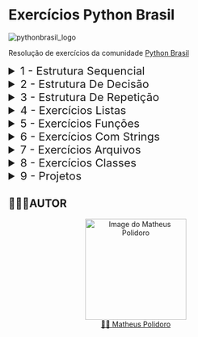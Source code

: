 # Exercícios Python Brasil 
![pythonbrasil_logo](https://github.com/MatheusLPolidoro/python_brasil/assets/89528428/7c43d52a-bf1a-4add-9b72-72962962a3f9)

Resolução de exercícios da comunidade [Python Brasil](https://wiki.python.org.br/ListaDeExercicios)

<details>
  <summary style="font-size:22px; cursor: pointer;">1 - Estrutura Sequencial</summary>

  | Enunciados   | Soluções          | Status|
  |:-------------|:------------------|:------|
  |[Ex. 01](https://github.com/MatheusLPolidoro/python_brasil/blob/main/1%20-%20EstruturaSequencial/01/exercicio.md)|[Ex. 01](https://github.com/MatheusLPolidoro/python_brasil/blob/main/1%20-%20EstruturaSequencial/01/__init__.py) | :heavy_check_mark:|
  |[Ex. 02](https://github.com/MatheusLPolidoro/python_brasil/blob/main/1%20-%20EstruturaSequencial/02/exercicio.md)|[Ex. 02](https://github.com/MatheusLPolidoro/python_brasil/blob/main/1%20-%20EstruturaSequencial/02/__init__.py) | :heavy_check_mark:|
  |[Ex. 03](https://github.com/MatheusLPolidoro/python_brasil/blob/main/1%20-%20EstruturaSequencial/03/exercicio.md)|[Ex. 03](https://github.com/MatheusLPolidoro/python_brasil/blob/main/1%20-%20EstruturaSequencial/03/__init__.py) | :heavy_check_mark:|
  |[Ex. 04](https://github.com/MatheusLPolidoro/python_brasil/blob/main/1%20-%20EstruturaSequencial/04/exercicio.md)|[Ex. 04](https://github.com/MatheusLPolidoro/python_brasil/blob/main/1%20-%20EstruturaSequencial/04/__init__.py) | :heavy_check_mark:|
  |[Ex. 05](https://github.com/MatheusLPolidoro/python_brasil/blob/main/1%20-%20EstruturaSequencial/05/exercicio.md)|[Ex. 05](https://github.com/MatheusLPolidoro/python_brasil/blob/main/1%20-%20EstruturaSequencial/05/__init__.py) | :heavy_check_mark:|
  |[Ex. 06](https://github.com/MatheusLPolidoro/python_brasil/blob/main/1%20-%20EstruturaSequencial/06/exercicio.md)|[Ex. 06](https://github.com/MatheusLPolidoro/python_brasil/blob/main/1%20-%20EstruturaSequencial/06/__init__.py) | :heavy_check_mark:|
  |[Ex. 07](https://github.com/MatheusLPolidoro/python_brasil/blob/main/1%20-%20EstruturaSequencial/07/exercicio.md)|[Ex. 07](https://github.com/MatheusLPolidoro/python_brasil/blob/main/1%20-%20EstruturaSequencial/07/__init__.py) | :heavy_check_mark:|
  |[Ex. 08](https://github.com/MatheusLPolidoro/python_brasil/blob/main/1%20-%20EstruturaSequencial/08/exercicio.md)|[Ex. 08](https://github.com/MatheusLPolidoro/python_brasil/blob/main/1%20-%20EstruturaSequencial/08/__init__.py) | :heavy_check_mark:|
  |[Ex. 09](https://github.com/MatheusLPolidoro/python_brasil/blob/main/1%20-%20EstruturaSequencial/09/exercicio.md)|[Ex. 09](https://github.com/MatheusLPolidoro/python_brasil/blob/main/1%20-%20EstruturaSequencial/09/__init__.py) | :heavy_check_mark:|
  |[Ex. 10](https://github.com/MatheusLPolidoro/python_brasil/blob/main/1%20-%20EstruturaSequencial/10/exercicio.md)|[Ex. 10](https://github.com/MatheusLPolidoro/python_brasil/blob/main/1%20-%20EstruturaSequencial/10/__init__.py) | :heavy_check_mark:| 
  |[Ex. 11](https://github.com/MatheusLPolidoro/python_brasil/blob/main/1%20-%20EstruturaSequencial/11/exercicio.md)|[Ex. 11](https://github.com/MatheusLPolidoro/python_brasil/blob/main/1%20-%20EstruturaSequencial/11/__init__.py) | :heavy_check_mark:| 
  |[Ex. 12](https://github.com/MatheusLPolidoro/python_brasil/blob/main/1%20-%20EstruturaSequencial/12/exercicio.md)|[Ex. 12](https://github.com/MatheusLPolidoro/python_brasil/blob/main/1%20-%20EstruturaSequencial/12/__init__.py) | :heavy_check_mark:| 
  |[Ex. 13](https://github.com/MatheusLPolidoro/python_brasil/blob/main/1%20-%20EstruturaSequencial/13/exercicio.md)|[Ex. 13](https://github.com/MatheusLPolidoro/python_brasil/blob/main/1%20-%20EstruturaSequencial/13/__init__.py) | :heavy_check_mark:| 
  |[Ex. 14](https://github.com/MatheusLPolidoro/python_brasil/blob/main/1%20-%20EstruturaSequencial/14/exercicio.md)|[Ex. 14](https://github.com/MatheusLPolidoro/python_brasil/blob/main/1%20-%20EstruturaSequencial/14/__init__.py) | :heavy_check_mark:| 
  |[Ex. 15](https://github.com/MatheusLPolidoro/python_brasil/blob/main/1%20-%20EstruturaSequencial/15/exercicio.md)|[Ex. 15](https://github.com/MatheusLPolidoro/python_brasil/blob/main/1%20-%20EstruturaSequencial/15/__init__.py) | :heavy_check_mark:| 
  |[Ex. 16](https://github.com/MatheusLPolidoro/python_brasil/blob/main/1%20-%20EstruturaSequencial/16/exercicio.md)|[Ex. 16](https://github.com/MatheusLPolidoro/python_brasil/blob/main/1%20-%20EstruturaSequencial/16/__init__.py) | :heavy_check_mark:| 
  |[Ex. 17](https://github.com/MatheusLPolidoro/python_brasil/blob/main/1%20-%20EstruturaSequencial/17/exercicio.md)|[Ex. 17](https://github.com/MatheusLPolidoro/python_brasil/blob/main/1%20-%20EstruturaSequencial/17/__init__.py) | :heavy_check_mark:| 
  |[Ex. 18](https://github.com/MatheusLPolidoro/python_brasil/blob/main/1%20-%20EstruturaSequencial/18/exercicio.md)|[Ex. 18](https://github.com/MatheusLPolidoro/python_brasil/blob/main/1%20-%20EstruturaSequencial/18/__init__.py) | :heavy_check_mark:| 

</details>

<details>
  <summary style="font-size:22px; cursor: pointer;">2 - Estrutura De Decisão</summary>

  
  | Enunciados   | Soluções          | Status|
  |:-------------|:------------------|:------|
  |[Ex. 01](https://github.com/MatheusLPolidoro/python_brasil/blob/main/2%20-%20EstruturaDeDecisao/01/exercicio.md)|[Ex. 01](https://github.com/MatheusLPolidoro/python_brasil/blob/main/2%20-%20EstruturaDeDecisao/01/__init__.py) | |
  |[Ex. 02](https://github.com/MatheusLPolidoro/python_brasil/blob/main/2%20-%20EstruturaDeDecisao/02/exercicio.md)|[Ex. 02](https://github.com/MatheusLPolidoro/python_brasil/blob/main/2%20-%20EstruturaDeDecisao/02/__init__.py) | |
  |[Ex. 03](https://github.com/MatheusLPolidoro/python_brasil/blob/main/2%20-%20EstruturaDeDecisao/03/exercicio.md)|[Ex. 03](https://github.com/MatheusLPolidoro/python_brasil/blob/main/2%20-%20EstruturaDeDecisao/03/__init__.py) | |
  |[Ex. 04](https://github.com/MatheusLPolidoro/python_brasil/blob/main/2%20-%20EstruturaDeDecisao/04/exercicio.md)|[Ex. 04](https://github.com/MatheusLPolidoro/python_brasil/blob/main/2%20-%20EstruturaDeDecisao/04/__init__.py) | |
  |[Ex. 05](https://github.com/MatheusLPolidoro/python_brasil/blob/main/2%20-%20EstruturaDeDecisao/05/exercicio.md)|[Ex. 05](https://github.com/MatheusLPolidoro/python_brasil/blob/main/2%20-%20EstruturaDeDecisao/05/__init__.py) | |
  |[Ex. 06](https://github.com/MatheusLPolidoro/python_brasil/blob/main/2%20-%20EstruturaDeDecisao/06/exercicio.md)|[Ex. 06](https://github.com/MatheusLPolidoro/python_brasil/blob/main/2%20-%20EstruturaDeDecisao/06/__init__.py) | |
  |[Ex. 07](https://github.com/MatheusLPolidoro/python_brasil/blob/main/2%20-%20EstruturaDeDecisao/07/exercicio.md)|[Ex. 07](https://github.com/MatheusLPolidoro/python_brasil/blob/main/2%20-%20EstruturaDeDecisao/07/__init__.py) | |
  |[Ex. 08](https://github.com/MatheusLPolidoro/python_brasil/blob/main/2%20-%20EstruturaDeDecisao/08/exercicio.md)|[Ex. 08](https://github.com/MatheusLPolidoro/python_brasil/blob/main/2%20-%20EstruturaDeDecisao/08/__init__.py) | |
  |[Ex. 09](https://github.com/MatheusLPolidoro/python_brasil/blob/main/2%20-%20EstruturaDeDecisao/09/exercicio.md)|[Ex. 09](https://github.com/MatheusLPolidoro/python_brasil/blob/main/2%20-%20EstruturaDeDecisao/09/__init__.py) | |
  |[Ex. 10](https://github.com/MatheusLPolidoro/python_brasil/blob/main/2%20-%20EstruturaDeDecisao/10/exercicio.md)|[Ex. 10](https://github.com/MatheusLPolidoro/python_brasil/blob/main/2%20-%20EstruturaDeDecisao/10/__init__.py) | | 
  |[Ex. 11](https://github.com/MatheusLPolidoro/python_brasil/blob/main/2%20-%20EstruturaDeDecisao/11/exercicio.md)|[Ex. 11](https://github.com/MatheusLPolidoro/python_brasil/blob/main/2%20-%20EstruturaDeDecisao/11/__init__.py) | | 
  |[Ex. 12](https://github.com/MatheusLPolidoro/python_brasil/blob/main/2%20-%20EstruturaDeDecisao/12/exercicio.md)|[Ex. 12](https://github.com/MatheusLPolidoro/python_brasil/blob/main/2%20-%20EstruturaDeDecisao/12/__init__.py) | | 
  |[Ex. 13](https://github.com/MatheusLPolidoro/python_brasil/blob/main/2%20-%20EstruturaDeDecisao/13/exercicio.md)|[Ex. 13](https://github.com/MatheusLPolidoro/python_brasil/blob/main/2%20-%20EstruturaDeDecisao/13/__init__.py) | | 
  |[Ex. 14](https://github.com/MatheusLPolidoro/python_brasil/blob/main/2%20-%20EstruturaDeDecisao/14/exercicio.md)|[Ex. 14](https://github.com/MatheusLPolidoro/python_brasil/blob/main/2%20-%20EstruturaDeDecisao/14/__init__.py) | | 
  |[Ex. 15](https://github.com/MatheusLPolidoro/python_brasil/blob/main/2%20-%20EstruturaDeDecisao/15/exercicio.md)|[Ex. 15](https://github.com/MatheusLPolidoro/python_brasil/blob/main/2%20-%20EstruturaDeDecisao/15/__init__.py) | | 
  |[Ex. 16](https://github.com/MatheusLPolidoro/python_brasil/blob/main/2%20-%20EstruturaDeDecisao/16/exercicio.md)|[Ex. 16](https://github.com/MatheusLPolidoro/python_brasil/blob/main/2%20-%20EstruturaDeDecisao/16/__init__.py) | | 
  |[Ex. 17](https://github.com/MatheusLPolidoro/python_brasil/blob/main/2%20-%20EstruturaDeDecisao/17/exercicio.md)|[Ex. 17](https://github.com/MatheusLPolidoro/python_brasil/blob/main/2%20-%20EstruturaDeDecisao/17/__init__.py) | | 
  |[Ex. 18](https://github.com/MatheusLPolidoro/python_brasil/blob/main/2%20-%20EstruturaDeDecisao/18/exercicio.md)|[Ex. 18](https://github.com/MatheusLPolidoro/python_brasil/blob/main/2%20-%20EstruturaDeDecisao/18/__init__.py) | | 
  |[Ex. 19](https://github.com/MatheusLPolidoro/python_brasil/blob/main/2%20-%20EstruturaDeDecisao/19/exercicio.md)|[Ex. 19](https://github.com/MatheusLPolidoro/python_brasil/blob/main/2%20-%20EstruturaDeDecisao/19/__init__.py) | | 
  |[Ex. 20](https://github.com/MatheusLPolidoro/python_brasil/blob/main/2%20-%20EstruturaDeDecisao/20/exercicio.md)|[Ex. 20](https://github.com/MatheusLPolidoro/python_brasil/blob/main/2%20-%20EstruturaDeDecisao/20/__init__.py) | | 
  |[Ex. 21](https://github.com/MatheusLPolidoro/python_brasil/blob/main/2%20-%20EstruturaDeDecisao/21/exercicio.md)|[Ex. 21](https://github.com/MatheusLPolidoro/python_brasil/blob/main/2%20-%20EstruturaDeDecisao/21/__init__.py) | | 
  |[Ex. 22](https://github.com/MatheusLPolidoro/python_brasil/blob/main/2%20-%20EstruturaDeDecisao/22/exercicio.md)|[Ex. 22](https://github.com/MatheusLPolidoro/python_brasil/blob/main/2%20-%20EstruturaDeDecisao/22/__init__.py) | | 
  |[Ex. 23](https://github.com/MatheusLPolidoro/python_brasil/blob/main/2%20-%20EstruturaDeDecisao/23/exercicio.md)|[Ex. 23](https://github.com/MatheusLPolidoro/python_brasil/blob/main/2%20-%20EstruturaDeDecisao/23/__init__.py) | | 
  |[Ex. 24](https://github.com/MatheusLPolidoro/python_brasil/blob/main/2%20-%20EstruturaDeDecisao/24/exercicio.md)|[Ex. 24](https://github.com/MatheusLPolidoro/python_brasil/blob/main/2%20-%20EstruturaDeDecisao/24/__init__.py) | | 
  |[Ex. 25](https://github.com/MatheusLPolidoro/python_brasil/blob/main/2%20-%20EstruturaDeDecisao/25/exercicio.md)|[Ex. 25](https://github.com/MatheusLPolidoro/python_brasil/blob/main/2%20-%20EstruturaDeDecisao/25/__init__.py) | | 
  |[Ex. 26](https://github.com/MatheusLPolidoro/python_brasil/blob/main/2%20-%20EstruturaDeDecisao/26/exercicio.md)|[Ex. 26](https://github.com/MatheusLPolidoro/python_brasil/blob/main/2%20-%20EstruturaDeDecisao/26/__init__.py) | | 
  |[Ex. 27](https://github.com/MatheusLPolidoro/python_brasil/blob/main/2%20-%20EstruturaDeDecisao/27/exercicio.md)|[Ex. 27](https://github.com/MatheusLPolidoro/python_brasil/blob/main/2%20-%20EstruturaDeDecisao/27/__init__.py) | | 
  |[Ex. 28](https://github.com/MatheusLPolidoro/python_brasil/blob/main/2%20-%20EstruturaDeDecisao/28/exercicio.md)|[Ex. 28](https://github.com/MatheusLPolidoro/python_brasil/blob/main/2%20-%20EstruturaDeDecisao/28/__init__.py) | | 

</details>

<details>
  <summary style="font-size:22px; cursor: pointer;">3 - Estrutura De Repetição</summary>

  
  | Enunciados   | Soluções          | Status|
  |:-------------|:------------------|:------|
  |[Ex. 01](https://github.com/MatheusLPolidoro/python_brasil/blob/main/3%20-%20EstruturaDeRepeticao/01/exercicio.md)|[Ex. 01](https://github.com/MatheusLPolidoro/python_brasil/blob/main/3%20-%20EstruturaDeRepeticao/01/__init__.py) | |
  |[Ex. 02](https://github.com/MatheusLPolidoro/python_brasil/blob/main/3%20-%20EstruturaDeRepeticao/02/exercicio.md)|[Ex. 02](https://github.com/MatheusLPolidoro/python_brasil/blob/main/3%20-%20EstruturaDeRepeticao/02/__init__.py) | |
  |[Ex. 03](https://github.com/MatheusLPolidoro/python_brasil/blob/main/3%20-%20EstruturaDeRepeticao/03/exercicio.md)|[Ex. 03](https://github.com/MatheusLPolidoro/python_brasil/blob/main/3%20-%20EstruturaDeRepeticao/03/__init__.py) | |
  |[Ex. 04](https://github.com/MatheusLPolidoro/python_brasil/blob/main/3%20-%20EstruturaDeRepeticao/04/exercicio.md)|[Ex. 04](https://github.com/MatheusLPolidoro/python_brasil/blob/main/3%20-%20EstruturaDeRepeticao/04/__init__.py) | |
  |[Ex. 05](https://github.com/MatheusLPolidoro/python_brasil/blob/main/3%20-%20EstruturaDeRepeticao/05/exercicio.md)|[Ex. 05](https://github.com/MatheusLPolidoro/python_brasil/blob/main/3%20-%20EstruturaDeRepeticao/05/__init__.py) | |
  |[Ex. 06](https://github.com/MatheusLPolidoro/python_brasil/blob/main/3%20-%20EstruturaDeRepeticao/06/exercicio.md)|[Ex. 06](https://github.com/MatheusLPolidoro/python_brasil/blob/main/3%20-%20EstruturaDeRepeticao/06/__init__.py) | |
  |[Ex. 07](https://github.com/MatheusLPolidoro/python_brasil/blob/main/3%20-%20EstruturaDeRepeticao/07/exercicio.md)|[Ex. 07](https://github.com/MatheusLPolidoro/python_brasil/blob/main/3%20-%20EstruturaDeRepeticao/07/__init__.py) | |
  |[Ex. 08](https://github.com/MatheusLPolidoro/python_brasil/blob/main/3%20-%20EstruturaDeRepeticao/08/exercicio.md)|[Ex. 08](https://github.com/MatheusLPolidoro/python_brasil/blob/main/3%20-%20EstruturaDeRepeticao/08/__init__.py) | |
  |[Ex. 09](https://github.com/MatheusLPolidoro/python_brasil/blob/main/3%20-%20EstruturaDeRepeticao/09/exercicio.md)|[Ex. 09](https://github.com/MatheusLPolidoro/python_brasil/blob/main/3%20-%20EstruturaDeRepeticao/09/__init__.py) | |
  |[Ex. 10](https://github.com/MatheusLPolidoro/python_brasil/blob/main/3%20-%20EstruturaDeRepeticao/10/exercicio.md)|[Ex. 10](https://github.com/MatheusLPolidoro/python_brasil/blob/main/3%20-%20EstruturaDeRepeticao/10/__init__.py) | | 
  |[Ex. 11](https://github.com/MatheusLPolidoro/python_brasil/blob/main/3%20-%20EstruturaDeRepeticao/11/exercicio.md)|[Ex. 11](https://github.com/MatheusLPolidoro/python_brasil/blob/main/3%20-%20EstruturaDeRepeticao/11/__init__.py) | | 
  |[Ex. 12](https://github.com/MatheusLPolidoro/python_brasil/blob/main/3%20-%20EstruturaDeRepeticao/12/exercicio.md)|[Ex. 12](https://github.com/MatheusLPolidoro/python_brasil/blob/main/3%20-%20EstruturaDeRepeticao/12/__init__.py) | | 
  |[Ex. 13](https://github.com/MatheusLPolidoro/python_brasil/blob/main/3%20-%20EstruturaDeRepeticao/13/exercicio.md)|[Ex. 13](https://github.com/MatheusLPolidoro/python_brasil/blob/main/3%20-%20EstruturaDeRepeticao/13/__init__.py) | | 
  |[Ex. 14](https://github.com/MatheusLPolidoro/python_brasil/blob/main/3%20-%20EstruturaDeRepeticao/14/exercicio.md)|[Ex. 14](https://github.com/MatheusLPolidoro/python_brasil/blob/main/3%20-%20EstruturaDeRepeticao/14/__init__.py) | | 
  |[Ex. 15](https://github.com/MatheusLPolidoro/python_brasil/blob/main/3%20-%20EstruturaDeRepeticao/15/exercicio.md)|[Ex. 15](https://github.com/MatheusLPolidoro/python_brasil/blob/main/3%20-%20EstruturaDeRepeticao/15/__init__.py) | | 
  |[Ex. 16](https://github.com/MatheusLPolidoro/python_brasil/blob/main/3%20-%20EstruturaDeRepeticao/16/exercicio.md)|[Ex. 16](https://github.com/MatheusLPolidoro/python_brasil/blob/main/3%20-%20EstruturaDeRepeticao/16/__init__.py) | | 
  |[Ex. 17](https://github.com/MatheusLPolidoro/python_brasil/blob/main/3%20-%20EstruturaDeRepeticao/17/exercicio.md)|[Ex. 17](https://github.com/MatheusLPolidoro/python_brasil/blob/main/3%20-%20EstruturaDeRepeticao/17/__init__.py) | | 
  |[Ex. 18](https://github.com/MatheusLPolidoro/python_brasil/blob/main/3%20-%20EstruturaDeRepeticao/18/exercicio.md)|[Ex. 18](https://github.com/MatheusLPolidoro/python_brasil/blob/main/3%20-%20EstruturaDeRepeticao/18/__init__.py) | | 
  |[Ex. 19](https://github.com/MatheusLPolidoro/python_brasil/blob/main/3%20-%20EstruturaDeRepeticao/19/exercicio.md)|[Ex. 19](https://github.com/MatheusLPolidoro/python_brasil/blob/main/3%20-%20EstruturaDeRepeticao/19/__init__.py) | | 
  |[Ex. 20](https://github.com/MatheusLPolidoro/python_brasil/blob/main/3%20-%20EstruturaDeRepeticao/20/exercicio.md)|[Ex. 20](https://github.com/MatheusLPolidoro/python_brasil/blob/main/3%20-%20EstruturaDeRepeticao/20/__init__.py) | | 
  |[Ex. 21](https://github.com/MatheusLPolidoro/python_brasil/blob/main/3%20-%20EstruturaDeRepeticao/21/exercicio.md)|[Ex. 21](https://github.com/MatheusLPolidoro/python_brasil/blob/main/3%20-%20EstruturaDeRepeticao/21/__init__.py) | | 
  |[Ex. 22](https://github.com/MatheusLPolidoro/python_brasil/blob/main/3%20-%20EstruturaDeRepeticao/22/exercicio.md)|[Ex. 22](https://github.com/MatheusLPolidoro/python_brasil/blob/main/3%20-%20EstruturaDeRepeticao/22/__init__.py) | | 
  |[Ex. 23](https://github.com/MatheusLPolidoro/python_brasil/blob/main/3%20-%20EstruturaDeRepeticao/23/exercicio.md)|[Ex. 23](https://github.com/MatheusLPolidoro/python_brasil/blob/main/3%20-%20EstruturaDeRepeticao/23/__init__.py) | | 
  |[Ex. 24](https://github.com/MatheusLPolidoro/python_brasil/blob/main/3%20-%20EstruturaDeRepeticao/24/exercicio.md)|[Ex. 24](https://github.com/MatheusLPolidoro/python_brasil/blob/main/3%20-%20EstruturaDeRepeticao/24/__init__.py) | | 
  |[Ex. 25](https://github.com/MatheusLPolidoro/python_brasil/blob/main/3%20-%20EstruturaDeRepeticao/25/exercicio.md)|[Ex. 25](https://github.com/MatheusLPolidoro/python_brasil/blob/main/3%20-%20EstruturaDeRepeticao/25/__init__.py) | | 
  |[Ex. 26](https://github.com/MatheusLPolidoro/python_brasil/blob/main/3%20-%20EstruturaDeRepeticao/26/exercicio.md)|[Ex. 26](https://github.com/MatheusLPolidoro/python_brasil/blob/main/3%20-%20EstruturaDeRepeticao/26/__init__.py) | | 
  |[Ex. 27](https://github.com/MatheusLPolidoro/python_brasil/blob/main/3%20-%20EstruturaDeRepeticao/27/exercicio.md)|[Ex. 27](https://github.com/MatheusLPolidoro/python_brasil/blob/main/3%20-%20EstruturaDeRepeticao/27/__init__.py) | | 
  |[Ex. 28](https://github.com/MatheusLPolidoro/python_brasil/blob/main/3%20-%20EstruturaDeRepeticao/28/exercicio.md)|[Ex. 28](https://github.com/MatheusLPolidoro/python_brasil/blob/main/3%20-%20EstruturaDeRepeticao/28/__init__.py) | | 
  |[Ex. 30](https://github.com/MatheusLPolidoro/python_brasil/blob/main/3%20-%20EstruturaDeRepeticao/30/exercicio.md)|[Ex. 30](https://github.com/MatheusLPolidoro/python_brasil/blob/main/3%20-%20EstruturaDeRepeticao/30/__init__.py) | | 
  |[Ex. 31](https://github.com/MatheusLPolidoro/python_brasil/blob/main/3%20-%20EstruturaDeRepeticao/31/exercicio.md)|[Ex. 31](https://github.com/MatheusLPolidoro/python_brasil/blob/main/3%20-%20EstruturaDeRepeticao/31/__init__.py) | | 
  |[Ex. 32](https://github.com/MatheusLPolidoro/python_brasil/blob/main/3%20-%20EstruturaDeRepeticao/32/exercicio.md)|[Ex. 32](https://github.com/MatheusLPolidoro/python_brasil/blob/main/3%20-%20EstruturaDeRepeticao/32/__init__.py) | |
  |[Ex. 33](https://github.com/MatheusLPolidoro/python_brasil/blob/main/3%20-%20EstruturaDeRepeticao/33/exercicio.md)|[Ex. 33](https://github.com/MatheusLPolidoro/python_brasil/blob/main/3%20-%20EstruturaDeRepeticao/33/__init__.py) | |
  |[Ex. 34](https://github.com/MatheusLPolidoro/python_brasil/blob/main/3%20-%20EstruturaDeRepeticao/34/exercicio.md)|[Ex. 34](https://github.com/MatheusLPolidoro/python_brasil/blob/main/3%20-%20EstruturaDeRepeticao/34/__init__.py) | |
  |[Ex. 35](https://github.com/MatheusLPolidoro/python_brasil/blob/main/3%20-%20EstruturaDeRepeticao/35/exercicio.md)|[Ex. 35](https://github.com/MatheusLPolidoro/python_brasil/blob/main/3%20-%20EstruturaDeRepeticao/35/__init__.py) | |
  |[Ex. 36](https://github.com/MatheusLPolidoro/python_brasil/blob/main/3%20-%20EstruturaDeRepeticao/36/exercicio.md)|[Ex. 36](https://github.com/MatheusLPolidoro/python_brasil/blob/main/3%20-%20EstruturaDeRepeticao/36/__init__.py) | |
  |[Ex. 37](https://github.com/MatheusLPolidoro/python_brasil/blob/main/3%20-%20EstruturaDeRepeticao/37/exercicio.md)|[Ex. 37](https://github.com/MatheusLPolidoro/python_brasil/blob/main/3%20-%20EstruturaDeRepeticao/37/__init__.py) | |
  |[Ex. 38](https://github.com/MatheusLPolidoro/python_brasil/blob/main/3%20-%20EstruturaDeRepeticao/38/exercicio.md)|[Ex. 38](https://github.com/MatheusLPolidoro/python_brasil/blob/main/3%20-%20EstruturaDeRepeticao/38/__init__.py) | |
  |[Ex. 39](https://github.com/MatheusLPolidoro/python_brasil/blob/main/3%20-%20EstruturaDeRepeticao/39/exercicio.md)|[Ex. 39](https://github.com/MatheusLPolidoro/python_brasil/blob/main/3%20-%20EstruturaDeRepeticao/39/__init__.py) | |
  |[Ex. 40](https://github.com/MatheusLPolidoro/python_brasil/blob/main/3%20-%20EstruturaDeRepeticao/40/exercicio.md)|[Ex. 40](https://github.com/MatheusLPolidoro/python_brasil/blob/main/3%20-%20EstruturaDeRepeticao/40/__init__.py) | | 
  |[Ex. 41](https://github.com/MatheusLPolidoro/python_brasil/blob/main/3%20-%20EstruturaDeRepeticao/41/exercicio.md)|[Ex. 41](https://github.com/MatheusLPolidoro/python_brasil/blob/main/3%20-%20EstruturaDeRepeticao/41/__init__.py) | | 
  |[Ex. 42](https://github.com/MatheusLPolidoro/python_brasil/blob/main/3%20-%20EstruturaDeRepeticao/42/exercicio.md)|[Ex. 42](https://github.com/MatheusLPolidoro/python_brasil/blob/main/3%20-%20EstruturaDeRepeticao/42/__init__.py) | | 
  |[Ex. 44](https://github.com/MatheusLPolidoro/python_brasil/blob/main/3%20-%20EstruturaDeRepeticao/44/exercicio.md)|[Ex. 44](https://github.com/MatheusLPolidoro/python_brasil/blob/main/3%20-%20EstruturaDeRepeticao/44/__init__.py) | | 
  |[Ex. 45](https://github.com/MatheusLPolidoro/python_brasil/blob/main/3%20-%20EstruturaDeRepeticao/45/exercicio.md)|[Ex. 45](https://github.com/MatheusLPolidoro/python_brasil/blob/main/3%20-%20EstruturaDeRepeticao/45/__init__.py) | | 
  |[Ex. 46](https://github.com/MatheusLPolidoro/python_brasil/blob/main/3%20-%20EstruturaDeRepeticao/46/exercicio.md)|[Ex. 46](https://github.com/MatheusLPolidoro/python_brasil/blob/main/3%20-%20EstruturaDeRepeticao/46/__init__.py) | | 
  |[Ex. 47](https://github.com/MatheusLPolidoro/python_brasil/blob/main/3%20-%20EstruturaDeRepeticao/47/exercicio.md)|[Ex. 47](https://github.com/MatheusLPolidoro/python_brasil/blob/main/3%20-%20EstruturaDeRepeticao/47/__init__.py) | | 
  |[Ex. 48](https://github.com/MatheusLPolidoro/python_brasil/blob/main/3%20-%20EstruturaDeRepeticao/48/exercicio.md)|[Ex. 48](https://github.com/MatheusLPolidoro/python_brasil/blob/main/3%20-%20EstruturaDeRepeticao/48/__init__.py) | | 
  |[Ex. 49](https://github.com/MatheusLPolidoro/python_brasil/blob/main/3%20-%20EstruturaDeRepeticao/49/exercicio.md)|[Ex. 49](https://github.com/MatheusLPolidoro/python_brasil/blob/main/3%20-%20EstruturaDeRepeticao/49/__init__.py) | | 
  |[Ex. 50](https://github.com/MatheusLPolidoro/python_brasil/blob/main/3%20-%20EstruturaDeRepeticao/50/exercicio.md)|[Ex. 50](https://github.com/MatheusLPolidoro/python_brasil/blob/main/3%20-%20EstruturaDeRepeticao/50/__init__.py) | | 
  |[Ex. 51](https://github.com/MatheusLPolidoro/python_brasil/blob/main/3%20-%20EstruturaDeRepeticao/51/exercicio.md)|[Ex. 51](https://github.com/MatheusLPolidoro/python_brasil/blob/main/3%20-%20EstruturaDeRepeticao/51/__init__.py) | | 
</details>


<details>
  <summary style="font-size:22px; cursor: pointer;">4 - Exercícios Listas</summary>

  
  | Enunciados   | Soluções          | Status|
  |:-------------|:------------------|:------|
  |[Ex. 01](https://github.com/MatheusLPolidoro/python_brasil/blob/main/4%20-%20ExerciciosListas/01/exercicio.md)|[Ex. 01](https://github.com/MatheusLPolidoro/python_brasil/blob/main/4%20-%20ExerciciosListas/01/__init__.py) | |
  |[Ex. 02](https://github.com/MatheusLPolidoro/python_brasil/blob/main/4%20-%20ExerciciosListas/02/exercicio.md)|[Ex. 02](https://github.com/MatheusLPolidoro/python_brasil/blob/main/4%20-%20ExerciciosListas/02/__init__.py) | |
  |[Ex. 03](https://github.com/MatheusLPolidoro/python_brasil/blob/main/4%20-%20ExerciciosListas/03/exercicio.md)|[Ex. 03](https://github.com/MatheusLPolidoro/python_brasil/blob/main/4%20-%20ExerciciosListas/03/__init__.py) | |
  |[Ex. 04](https://github.com/MatheusLPolidoro/python_brasil/blob/main/4%20-%20ExerciciosListas/04/exercicio.md)|[Ex. 04](https://github.com/MatheusLPolidoro/python_brasil/blob/main/4%20-%20ExerciciosListas/04/__init__.py) | |
  |[Ex. 05](https://github.com/MatheusLPolidoro/python_brasil/blob/main/4%20-%20ExerciciosListas/05/exercicio.md)|[Ex. 05](https://github.com/MatheusLPolidoro/python_brasil/blob/main/4%20-%20ExerciciosListas/05/__init__.py) | |
  |[Ex. 06](https://github.com/MatheusLPolidoro/python_brasil/blob/main/4%20-%20ExerciciosListas/06/exercicio.md)|[Ex. 06](https://github.com/MatheusLPolidoro/python_brasil/blob/main/4%20-%20ExerciciosListas/06/__init__.py) | |
  |[Ex. 07](https://github.com/MatheusLPolidoro/python_brasil/blob/main/4%20-%20ExerciciosListas/07/exercicio.md)|[Ex. 07](https://github.com/MatheusLPolidoro/python_brasil/blob/main/4%20-%20ExerciciosListas/07/__init__.py) | |
  |[Ex. 08](https://github.com/MatheusLPolidoro/python_brasil/blob/main/4%20-%20ExerciciosListas/08/exercicio.md)|[Ex. 08](https://github.com/MatheusLPolidoro/python_brasil/blob/main/4%20-%20ExerciciosListas/08/__init__.py) | |
  |[Ex. 09](https://github.com/MatheusLPolidoro/python_brasil/blob/main/4%20-%20ExerciciosListas/09/exercicio.md)|[Ex. 09](https://github.com/MatheusLPolidoro/python_brasil/blob/main/4%20-%20ExerciciosListas/09/__init__.py) | |
  |[Ex. 10](https://github.com/MatheusLPolidoro/python_brasil/blob/main/4%20-%20ExerciciosListas/10/exercicio.md)|[Ex. 10](https://github.com/MatheusLPolidoro/python_brasil/blob/main/4%20-%20ExerciciosListas/10/__init__.py) | | 
  |[Ex. 11](https://github.com/MatheusLPolidoro/python_brasil/blob/main/4%20-%20ExerciciosListas/11/exercicio.md)|[Ex. 11](https://github.com/MatheusLPolidoro/python_brasil/blob/main/4%20-%20ExerciciosListas/11/__init__.py) | | 
  |[Ex. 12](https://github.com/MatheusLPolidoro/python_brasil/blob/main/4%20-%20ExerciciosListas/12/exercicio.md)|[Ex. 12](https://github.com/MatheusLPolidoro/python_brasil/blob/main/4%20-%20ExerciciosListas/12/__init__.py) | | 
  |[Ex. 13](https://github.com/MatheusLPolidoro/python_brasil/blob/main/4%20-%20ExerciciosListas/13/exercicio.md)|[Ex. 13](https://github.com/MatheusLPolidoro/python_brasil/blob/main/4%20-%20ExerciciosListas/13/__init__.py) | | 
  |[Ex. 14](https://github.com/MatheusLPolidoro/python_brasil/blob/main/4%20-%20ExerciciosListas/14/exercicio.md)|[Ex. 14](https://github.com/MatheusLPolidoro/python_brasil/blob/main/4%20-%20ExerciciosListas/14/__init__.py) | | 
  |[Ex. 15](https://github.com/MatheusLPolidoro/python_brasil/blob/main/4%20-%20ExerciciosListas/15/exercicio.md)|[Ex. 15](https://github.com/MatheusLPolidoro/python_brasil/blob/main/4%20-%20ExerciciosListas/15/__init__.py) | | 
  |[Ex. 16](https://github.com/MatheusLPolidoro/python_brasil/blob/main/4%20-%20ExerciciosListas/16/exercicio.md)|[Ex. 16](https://github.com/MatheusLPolidoro/python_brasil/blob/main/4%20-%20ExerciciosListas/16/__init__.py) | | 
  |[Ex. 17](https://github.com/MatheusLPolidoro/python_brasil/blob/main/4%20-%20ExerciciosListas/17/exercicio.md)|[Ex. 17](https://github.com/MatheusLPolidoro/python_brasil/blob/main/4%20-%20ExerciciosListas/17/__init__.py) | | 
  |[Ex. 18](https://github.com/MatheusLPolidoro/python_brasil/blob/main/4%20-%20ExerciciosListas/18/exercicio.md)|[Ex. 18](https://github.com/MatheusLPolidoro/python_brasil/blob/main/4%20-%20ExerciciosListas/18/__init__.py) | | 
  |[Ex. 19](https://github.com/MatheusLPolidoro/python_brasil/blob/main/4%20-%20ExerciciosListas/19/exercicio.md)|[Ex. 19](https://github.com/MatheusLPolidoro/python_brasil/blob/main/4%20-%20ExerciciosListas/19/__init__.py) | | 
  |[Ex. 20](https://github.com/MatheusLPolidoro/python_brasil/blob/main/4%20-%20ExerciciosListas/20/exercicio.md)|[Ex. 20](https://github.com/MatheusLPolidoro/python_brasil/blob/main/4%20-%20ExerciciosListas/20/__init__.py) | | 
  |[Ex. 21](https://github.com/MatheusLPolidoro/python_brasil/blob/main/4%20-%20ExerciciosListas/21/exercicio.md)|[Ex. 21](https://github.com/MatheusLPolidoro/python_brasil/blob/main/4%20-%20ExerciciosListas/21/__init__.py) | | 
  |[Ex. 22](https://github.com/MatheusLPolidoro/python_brasil/blob/main/4%20-%20ExerciciosListas/22/exercicio.md)|[Ex. 22](https://github.com/MatheusLPolidoro/python_brasil/blob/main/4%20-%20ExerciciosListas/22/__init__.py) | | 
  |[Ex. 23](https://github.com/MatheusLPolidoro/python_brasil/blob/main/4%20-%20ExerciciosListas/23/exercicio.md)|[Ex. 23](https://github.com/MatheusLPolidoro/python_brasil/blob/main/4%20-%20ExerciciosListas/23/__init__.py) | | 
  |[Ex. 24](https://github.com/MatheusLPolidoro/python_brasil/blob/main/4%20-%20ExerciciosListas/24/exercicio.md)|[Ex. 24](https://github.com/MatheusLPolidoro/python_brasil/blob/main/4%20-%20ExerciciosListas/24/__init__.py) | | 
</details>

<details>
  <summary style="font-size:22px; cursor: pointer;">5 - Exercícios Funções</summary>

  
  | Enunciados   | Soluções          | Status|
  |:-------------|:------------------|:------|
  |[Ex. 01](https://github.com/MatheusLPolidoro/python_brasil/blob/main/5%20-%20ExerciciosFuncoes/01/exercicio.md)|[Ex. 01](https://github.com/MatheusLPolidoro/python_brasil/blob/main/5%20-%20ExerciciosFuncoes/01/__init__.py) | |
  |[Ex. 02](https://github.com/MatheusLPolidoro/python_brasil/blob/main/5%20-%20ExerciciosFuncoes/02/exercicio.md)|[Ex. 02](https://github.com/MatheusLPolidoro/python_brasil/blob/main/5%20-%20ExerciciosFuncoes/02/__init__.py) | |
  |[Ex. 03](https://github.com/MatheusLPolidoro/python_brasil/blob/main/5%20-%20ExerciciosFuncoes/03/exercicio.md)|[Ex. 03](https://github.com/MatheusLPolidoro/python_brasil/blob/main/5%20-%20ExerciciosFuncoes/03/__init__.py) | |
  |[Ex. 04](https://github.com/MatheusLPolidoro/python_brasil/blob/main/5%20-%20ExerciciosFuncoes/04/exercicio.md)|[Ex. 04](https://github.com/MatheusLPolidoro/python_brasil/blob/main/5%20-%20ExerciciosFuncoes/04/__init__.py) | |
  |[Ex. 05](https://github.com/MatheusLPolidoro/python_brasil/blob/main/5%20-%20ExerciciosFuncoes/05/exercicio.md)|[Ex. 05](https://github.com/MatheusLPolidoro/python_brasil/blob/main/5%20-%20ExerciciosFuncoes/05/__init__.py) | |
  |[Ex. 06](https://github.com/MatheusLPolidoro/python_brasil/blob/main/5%20-%20ExerciciosFuncoes/06/exercicio.md)|[Ex. 06](https://github.com/MatheusLPolidoro/python_brasil/blob/main/5%20-%20ExerciciosFuncoes/06/__init__.py) | |
  |[Ex. 07](https://github.com/MatheusLPolidoro/python_brasil/blob/main/5%20-%20ExerciciosFuncoes/07/exercicio.md)|[Ex. 07](https://github.com/MatheusLPolidoro/python_brasil/blob/main/5%20-%20ExerciciosFuncoes/07/__init__.py) | |
  |[Ex. 08](https://github.com/MatheusLPolidoro/python_brasil/blob/main/5%20-%20ExerciciosFuncoes/08/exercicio.md)|[Ex. 08](https://github.com/MatheusLPolidoro/python_brasil/blob/main/5%20-%20ExerciciosFuncoes/08/__init__.py) | |
  |[Ex. 09](https://github.com/MatheusLPolidoro/python_brasil/blob/main/5%20-%20ExerciciosFuncoes/09/exercicio.md)|[Ex. 09](https://github.com/MatheusLPolidoro/python_brasil/blob/main/5%20-%20ExerciciosFuncoes/09/__init__.py) | |
  |[Ex. 10](https://github.com/MatheusLPolidoro/python_brasil/blob/main/5%20-%20ExerciciosFuncoes/10/exercicio.md)|[Ex. 10](https://github.com/MatheusLPolidoro/python_brasil/blob/main/5%20-%20ExerciciosFuncoes/10/__init__.py) | | 
  |[Ex. 11](https://github.com/MatheusLPolidoro/python_brasil/blob/main/5%20-%20ExerciciosFuncoes/11/exercicio.md)|[Ex. 11](https://github.com/MatheusLPolidoro/python_brasil/blob/main/5%20-%20ExerciciosFuncoes/11/__init__.py) | | 
  |[Ex. 12](https://github.com/MatheusLPolidoro/python_brasil/blob/main/5%20-%20ExerciciosFuncoes/12/exercicio.md)|[Ex. 12](https://github.com/MatheusLPolidoro/python_brasil/blob/main/5%20-%20ExerciciosFuncoes/12/__init__.py) | | 
  |[Ex. 13](https://github.com/MatheusLPolidoro/python_brasil/blob/main/5%20-%20ExerciciosFuncoes/13/exercicio.md)|[Ex. 13](https://github.com/MatheusLPolidoro/python_brasil/blob/main/5%20-%20ExerciciosFuncoes/13/__init__.py) | | 
  |[Ex. 14](https://github.com/MatheusLPolidoro/python_brasil/blob/main/5%20-%20ExerciciosFuncoes/14/exercicio.md)|[Ex. 14](https://github.com/MatheusLPolidoro/python_brasil/blob/main/5%20-%20ExerciciosFuncoes/14/__init__.py) | | 
</details>

<details>
  <summary style="font-size:22px; cursor: pointer;">6 - Exercícios Com Strings</summary>

  
  | Enunciados   | Soluções          | Status|
  |:-------------|:------------------|:------|
  |[Ex. 01](https://github.com/MatheusLPolidoro/python_brasil/blob/main/6%20-%20ExerciciosComStrings/01/exercicio.md)|[Ex. 01](https://github.com/MatheusLPolidoro/python_brasil/blob/main/6%20-%20ExerciciosComStrings/01/__init__.py) | |
  |[Ex. 02](https://github.com/MatheusLPolidoro/python_brasil/blob/main/6%20-%20ExerciciosComStrings/02/exercicio.md)|[Ex. 02](https://github.com/MatheusLPolidoro/python_brasil/blob/main/6%20-%20ExerciciosComStrings/02/__init__.py) | |
  |[Ex. 03](https://github.com/MatheusLPolidoro/python_brasil/blob/main/6%20-%20ExerciciosComStrings/03/exercicio.md)|[Ex. 03](https://github.com/MatheusLPolidoro/python_brasil/blob/main/6%20-%20ExerciciosComStrings/03/__init__.py) | |
  |[Ex. 04](https://github.com/MatheusLPolidoro/python_brasil/blob/main/6%20-%20ExerciciosComStrings/04/exercicio.md)|[Ex. 04](https://github.com/MatheusLPolidoro/python_brasil/blob/main/6%20-%20ExerciciosComStrings/04/__init__.py) | |
  |[Ex. 05](https://github.com/MatheusLPolidoro/python_brasil/blob/main/6%20-%20ExerciciosComStrings/05/exercicio.md)|[Ex. 05](https://github.com/MatheusLPolidoro/python_brasil/blob/main/6%20-%20ExerciciosComStrings/05/__init__.py) | |
  |[Ex. 06](https://github.com/MatheusLPolidoro/python_brasil/blob/main/6%20-%20ExerciciosComStrings/06/exercicio.md)|[Ex. 06](https://github.com/MatheusLPolidoro/python_brasil/blob/main/6%20-%20ExerciciosComStrings/06/__init__.py) | |
  |[Ex. 07](https://github.com/MatheusLPolidoro/python_brasil/blob/main/6%20-%20ExerciciosComStrings/07/exercicio.md)|[Ex. 07](https://github.com/MatheusLPolidoro/python_brasil/blob/main/6%20-%20ExerciciosComStrings/07/__init__.py) | |
  |[Ex. 08](https://github.com/MatheusLPolidoro/python_brasil/blob/main/6%20-%20ExerciciosComStrings/08/exercicio.md)|[Ex. 08](https://github.com/MatheusLPolidoro/python_brasil/blob/main/6%20-%20ExerciciosComStrings/08/__init__.py) | |
  |[Ex. 09](https://github.com/MatheusLPolidoro/python_brasil/blob/main/6%20-%20ExerciciosComStrings/09/exercicio.md)|[Ex. 09](https://github.com/MatheusLPolidoro/python_brasil/blob/main/6%20-%20ExerciciosComStrings/09/__init__.py) | |
  |[Ex. 10](https://github.com/MatheusLPolidoro/python_brasil/blob/main/6%20-%20ExerciciosComStrings/10/exercicio.md)|[Ex. 10](https://github.com/MatheusLPolidoro/python_brasil/blob/main/6%20-%20ExerciciosComStrings/10/__init__.py) | | 
  |[Ex. 11](https://github.com/MatheusLPolidoro/python_brasil/blob/main/6%20-%20ExerciciosComStrings/11/exercicio.md)|[Ex. 11](https://github.com/MatheusLPolidoro/python_brasil/blob/main/6%20-%20ExerciciosComStrings/11/__init__.py) | | 
  |[Ex. 12](https://github.com/MatheusLPolidoro/python_brasil/blob/main/6%20-%20ExerciciosComStrings/12/exercicio.md)|[Ex. 12](https://github.com/MatheusLPolidoro/python_brasil/blob/main/6%20-%20ExerciciosComStrings/12/__init__.py) | | 
  |[Ex. 13](https://github.com/MatheusLPolidoro/python_brasil/blob/main/6%20-%20ExerciciosComStrings/13/exercicio.md)|[Ex. 13](https://github.com/MatheusLPolidoro/python_brasil/blob/main/6%20-%20ExerciciosComStrings/13/__init__.py) | | 
  |[Ex. 14](https://github.com/MatheusLPolidoro/python_brasil/blob/main/6%20-%20ExerciciosComStrings/14/exercicio.md)|[Ex. 14](https://github.com/MatheusLPolidoro/python_brasil/blob/main/6%20-%20ExerciciosComStrings/14/__init__.py) | | 
</details>

<details>
  <summary style="font-size:22px; cursor: pointer;">7 - Exercícios Arquivos</summary>

  
  | Enunciados   | Soluções          | Status|
  |:-------------|:------------------|:------|
  |[Ex. 01](https://github.com/MatheusLPolidoro/python_brasil/blob/main/7%20-%20ExerciciosArquivos/01/exercicio.md)|[Ex. 01](https://github.com/MatheusLPolidoro/python_brasil/blob/main/7%20-%20ExerciciosArquivos/01/__init__.py) | |
  |[Ex. 02](https://github.com/MatheusLPolidoro/python_brasil/blob/main/7%20-%20ExerciciosArquivos/02/exercicio.md)|[Ex. 02](https://github.com/MatheusLPolidoro/python_brasil/blob/main/7%20-%20ExerciciosArquivos/02/__init__.py) | |
</details>


<details>
  <summary style="font-size:22px; cursor: pointer;">8 - Exercícios Classes</summary>

  
  | Enunciados   | Soluções          | Status|
  |:-------------|:------------------|:------|
  |[Ex. 01](https://github.com/MatheusLPolidoro/python_brasil/blob/main/8%20-%20ExerciciosClasses/01/exercicio.md)|[Ex. 01](https://github.com/MatheusLPolidoro/python_brasil/blob/main/8%20-%20ExerciciosClasses/01/__init__.py) | |
  |[Ex. 02](https://github.com/MatheusLPolidoro/python_brasil/blob/main/8%20-%20ExerciciosClasses/02/exercicio.md)|[Ex. 02](https://github.com/MatheusLPolidoro/python_brasil/blob/main/8%20-%20ExerciciosClasses/02/__init__.py) | |
  |[Ex. 03](https://github.com/MatheusLPolidoro/python_brasil/blob/main/8%20-%20ExerciciosClasses/03/exercicio.md)|[Ex. 03](https://github.com/MatheusLPolidoro/python_brasil/blob/main/8%20-%20ExerciciosClasses/03/__init__.py) | |
  |[Ex. 04](https://github.com/MatheusLPolidoro/python_brasil/blob/main/8%20-%20ExerciciosClasses/04/exercicio.md)|[Ex. 04](https://github.com/MatheusLPolidoro/python_brasil/blob/main/8%20-%20ExerciciosClasses/04/__init__.py) | |
  |[Ex. 05](https://github.com/MatheusLPolidoro/python_brasil/blob/main/8%20-%20ExerciciosClasses/05/exercicio.md)|[Ex. 05](https://github.com/MatheusLPolidoro/python_brasil/blob/main/8%20-%20ExerciciosClasses/05/__init__.py) | |
  |[Ex. 06](https://github.com/MatheusLPolidoro/python_brasil/blob/main/8%20-%20ExerciciosClasses/06/exercicio.md)|[Ex. 06](https://github.com/MatheusLPolidoro/python_brasil/blob/main/8%20-%20ExerciciosClasses/06/__init__.py) | |
  |[Ex. 07](https://github.com/MatheusLPolidoro/python_brasil/blob/main/8%20-%20ExerciciosClasses/07/exercicio.md)|[Ex. 07](https://github.com/MatheusLPolidoro/python_brasil/blob/main/8%20-%20ExerciciosClasses/07/__init__.py) | |
  |[Ex. 08](https://github.com/MatheusLPolidoro/python_brasil/blob/main/8%20-%20ExerciciosClasses/08/exercicio.md)|[Ex. 08](https://github.com/MatheusLPolidoro/python_brasil/blob/main/8%20-%20ExerciciosClasses/08/__init__.py) | |
  |[Ex. 09](https://github.com/MatheusLPolidoro/python_brasil/blob/main/8%20-%20ExerciciosClasses/09/exercicio.md)|[Ex. 09](https://github.com/MatheusLPolidoro/python_brasil/blob/main/8%20-%20ExerciciosClasses/09/__init__.py) | |
  |[Ex. 10](https://github.com/MatheusLPolidoro/python_brasil/blob/main/8%20-%20ExerciciosClasses/10/exercicio.md)|[Ex. 10](https://github.com/MatheusLPolidoro/python_brasil/blob/main/8%20-%20ExerciciosClasses/10/__init__.py) | | 
  |[Ex. 11](https://github.com/MatheusLPolidoro/python_brasil/blob/main/8%20-%20ExerciciosClasses/11/exercicio.md)|[Ex. 11](https://github.com/MatheusLPolidoro/python_brasil/blob/main/8%20-%20ExerciciosClasses/11/__init__.py) | | 
  |[Ex. 12](https://github.com/MatheusLPolidoro/python_brasil/blob/main/8%20-%20ExerciciosClasses/12/exercicio.md)|[Ex. 12](https://github.com/MatheusLPolidoro/python_brasil/blob/main/8%20-%20ExerciciosClasses/12/__init__.py) | | 
  |[Ex. 13](https://github.com/MatheusLPolidoro/python_brasil/blob/main/8%20-%20ExerciciosClasses/13/exercicio.md)|[Ex. 13](https://github.com/MatheusLPolidoro/python_brasil/blob/main/8%20-%20ExerciciosClasses/13/__init__.py) | | 
  |[Ex. 14](https://github.com/MatheusLPolidoro/python_brasil/blob/main/8%20-%20ExerciciosClasses/14/exercicio.md)|[Ex. 14](https://github.com/MatheusLPolidoro/python_brasil/blob/main/8%20-%20ExerciciosClasses/14/__init__.py) | | 
  |[Ex. 15](https://github.com/MatheusLPolidoro/python_brasil/blob/main/8%20-%20ExerciciosClasses/15/exercicio.md)|[Ex. 15](https://github.com/MatheusLPolidoro/python_brasil/blob/main/8%20-%20ExerciciosClasses/15/__init__.py) | | 
  |[Ex. 16](https://github.com/MatheusLPolidoro/python_brasil/blob/main/8%20-%20ExerciciosClasses/16/exercicio.md)|[Ex. 16](https://github.com/MatheusLPolidoro/python_brasil/blob/main/8%20-%20ExerciciosClasses/16/__init__.py) | | 
  |[Ex. 17](https://github.com/MatheusLPolidoro/python_brasil/blob/main/8%20-%20ExerciciosClasses/17/exercicio.md)|[Ex. 17](https://github.com/MatheusLPolidoro/python_brasil/blob/main/8%20-%20ExerciciosClasses/17/__init__.py) | | 
</details>


<details>
  <summary style="font-size:22px; cursor: pointer;">9 - Projetos</summary>

  
  | Enunciados   | Soluções          | Status|
  |:-------------|:------------------|:------|
  |[Ex. 01](https://github.com/MatheusLPolidoro/python_brasil/blob/main/9%20-%20ListaDeExerciciosProjetos/01/exercicio.md)|[Ex. 01](https://github.com/MatheusLPolidoro/python_brasil/blob/main/9%20-%20ListaDeExerciciosProjetos/01/__init__.py) | |
  |[Ex. 02](https://github.com/MatheusLPolidoro/python_brasil/blob/main/9%20-%20ListaDeExerciciosProjetos/02/exercicio.md)|[Ex. 02](https://github.com/MatheusLPolidoro/python_brasil/blob/main/9%20-%20ListaDeExerciciosProjetos/02/__init__.py) | |
  |[Ex. 03](https://github.com/MatheusLPolidoro/python_brasil/blob/main/9%20-%20ListaDeExerciciosProjetos/03/exercicio.md)|[Ex. 03](https://github.com/MatheusLPolidoro/python_brasil/blob/main/9%20-%20ListaDeExerciciosProjetos/03/__init__.py) | |
</details>

## 👨🏼‍💻AUTOR
<a href="https://github.com/MatheusLPolidoro" style="align: center" width="90px">
<a href="https://github.com/MatheusLPolidoro" style="align: center" width="90px">
<a href="https://github.com/MatheusLPolidoro" style="align: center" width="90px">  
  
<p align="center">
  <img src="https://avatars.githubusercontent.com/u/89528428?s=400&u=8daaa0a3a5cb3d2cb816fbe6ad5d5b4d1b31169b&v=4" width="200" alt="Image do Matheus Polidoro">
  </br>🧑🏼 <a href="https://github.com/MatheusLPolidoro"> Matheus Polidoro</a>
</p>
